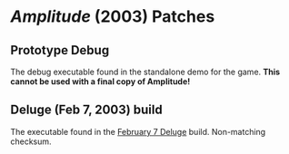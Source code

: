 # *Amplitude* (2003) Patches

## Prototype Debug
The debug executable found in the standalone demo for the game. **This cannot be used with a final copy of Amplitude!**

## Deluge (Feb 7, 2003) build

The executable found in the [February 7 Deluge](https://hiddenpalace.org/Amplitude_(Feb_7,_2003_prototype)) build. Non-matching checksum.